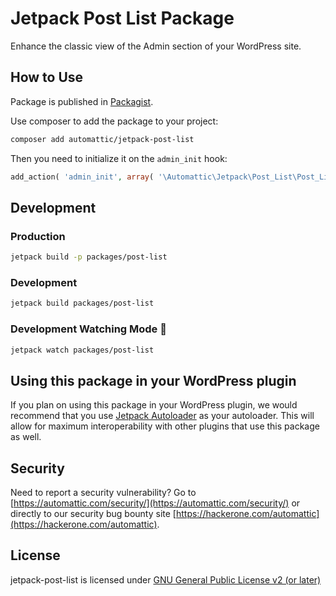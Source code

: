 # Jetpack Post List Package

Enhance the classic view of the Admin section of your WordPress site.

## How to Use

Package is published in [Packagist](https://packagist.org/packages/automattic/jetpack-post-list).

Use composer to add the package to your project:
```bash
composer add automattic/jetpack-post-list
```

Then you need to initialize it on the `admin_init` hook:

```php
add_action( 'admin_init', array( '\Automattic\Jetpack\Post_List\Post_List', 'configure' ) );
```

## Development

### Production
```bash
jetpack build -p packages/post-list
```

### Development
```bash
jetpack build packages/post-list
```

### Development Watching Mode 👀
```bash
jetpack watch packages/post-list
```
## Using this package in your WordPress plugin

If you plan on using this package in your WordPress plugin, we would recommend that you use [Jetpack Autoloader](https://packagist.org/packages/automattic/jetpack-autoloader) as your autoloader. This will allow for maximum interoperability with other plugins that use this package as well.

## Security

Need to report a security vulnerability? Go to [https://automattic.com/security/](https://automattic.com/security/) or directly to our security bug bounty site [https://hackerone.com/automattic](https://hackerone.com/automattic).

## License

jetpack-post-list is licensed under [GNU General Public License v2 (or later)](./LICENSE.txt)
